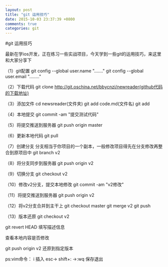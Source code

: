 ```yaml
---
layout: post
title: "git 运用技巧"
date: 2015-10-03 23:37:39 +0800
comments: true
categories: git
---
```

#git 运用技巧

最新在学ios开发，正在练习一些实战项目，今天学到一些git的运用技巧，来这里和大家分享下

（1）git配置
git config --global user.name "......."
git config --global user.email "........"

（2）下载代码
git clone http://git.oschina.net/bbycnzi/newreader(github代码的下载地址)

（3）添加文件
cd newsreader(文件夹)
git add code.md(文件名)
git add

（4）本地提交
git commit -am "提交测试代码"

（5）将提交推送到服务器
git push origin master

（6）更新本地代码
git pull

（7）创建分支
分支相当于你项目的一个副本，一般修改项目得先在分支修改再整合到原项目中
git branch v2

（8）将分支同步到服务器
git push origin v2

（9）切换分支
git checkout v2

（10）修改v2分支，提交本地修改
git commit -am "v2修改"

（11）将提交推送到服务器
git push origin v2

（12）将v2分支合并到主干上
git checkout master
git merge v2
git push

（13）版本还原
git checkout v2

git revert HEAD
填写描述信息

查看本地内容是否修改

git push origin v2
还原到指定版本

ps:vim命令：
i 插入
esc-> shift+: ->:wq  保存退出

